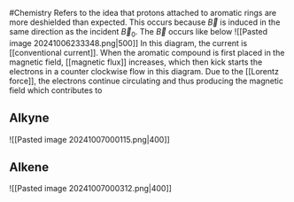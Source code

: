 #Chemistry 
Refers to the idea that protons attached to aromatic rings are more deshielded than expected. This occurs because $\displaystyle \vec{B}$ is induced in the same direction as the incident $\displaystyle \vec{B}_{0}$. The $\displaystyle \vec{B}$ occurs like below
![[Pasted image 20241006233348.png|500]]
In this diagram, the current is [[conventional current]]. When the aromatic compound is first placed in the magnetic field, [[magnetic flux]] increases, which then kick starts the electrons in a counter clockwise flow in this diagram. Due to the [[Lorentz force]], the electrons continue circulating and thus producing the magnetic field which contributes to 
## Alkyne
![[Pasted image 20241007000115.png|400]]
## Alkene
![[Pasted image 20241007000312.png|400]]